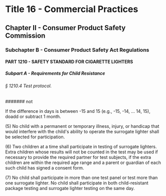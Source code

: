 
# Title 16 - Commercial Practices
## Chapter II - Consumer Product Safety Commission
### Subchapter B - Consumer Product Safety Act Regulations
#### PART 1210 - SAFETY STANDARD FOR CIGARETTE LIGHTERS
##### Subpart A - Requirements for Child Resistance
###### § 1210.4 Test protocol.
####### not

If the difference in days is between -15 and 15 (e.g., -15, -14, ... 14, 15), doadd or subtract 1 month.

(5) No child with a permanent or temporary illness, injury, or handicap that would interfere with the child's ability to operate the surrogate lighter shall be selected for participation.

(6) Two children at a time shall participate in testing of surrogate lighters. Extra children whose results will not be counted in the test may be used if necessary to provide the required partner for test subjects, if the extra children are within the required age range and a parent or guardian of each such child has signed a consent form.

(7) No child shall participate in more than one test panel or test more than one surrogate lighter. No child shall participate in both child-resistant package testing and surrogate lighter testing on the same day.
